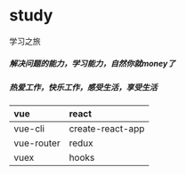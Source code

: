 ﻿# study
学习之旅
##### 解决问题的能力，学习能力，自然你就money了
##### 热爱工作，快乐工作，感受生活，享受生活

|vue|react|
|:---|:---|
|vue-cli|create-react-app|
|vue-router|redux|
|vuex|hooks|
